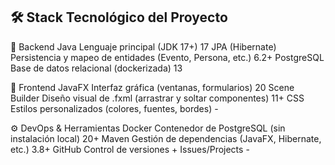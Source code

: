 ## 🛠️ Stack Tecnológico del Proyecto

📌 Backend
Java	Lenguaje principal (JDK 17+)	17
JPA (Hibernate)	Persistencia y mapeo de entidades (Evento, Persona, etc.)	6.2+
PostgreSQL	Base de datos relacional (dockerizada)	13

🎨 Frontend
JavaFX	Interfaz gráfica (ventanas, formularios)	20
Scene Builder	Diseño visual de .fxml (arrastrar y soltar componentes)	11+
CSS	Estilos personalizados (colores, fuentes, bordes)	-

⚙️ DevOps & Herramientas
Docker	Contenedor de PostgreSQL (sin instalación local)	20+
Maven	Gestión de dependencias (JavaFX, Hibernate, etc.)	3.8+
GitHub	Control de versiones + Issues/Projects	-
